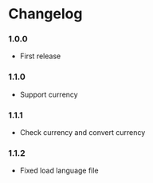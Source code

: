 # Changelog

### 1.0.0
*   First release
### 1.1.0
*   Support currency
### 1.1.1
*   Check currency and convert currency
### 1.1.2
*   Fixed load language file